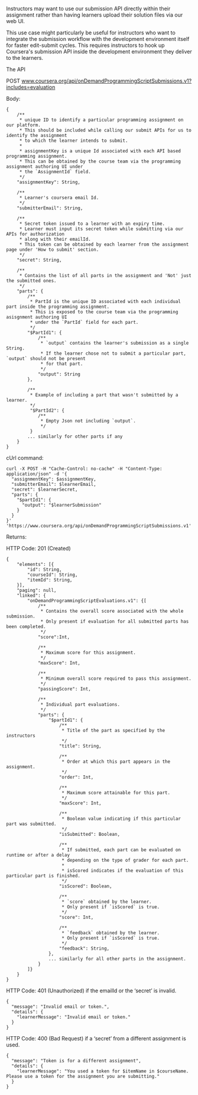 Instructors may want to use our submission API directly within their assignment rather than having learners upload their solution files via our web UI.

This use case might particularly be useful for instructors who want to integrate the submission workflow with the development environment itself for faster edit-submit cycles. This requires instructors to hook up Coursera's submission API inside the development environment they deliver to the learners.

The API

POST
www.coursera.org/api/onDemandProgrammingScriptSubmissions.v1?includes=evaluation

Body:  
```
{  
	/**  
	 * unique ID to identify a particular programming assignment on our platform.  
	 * This should be included while calling our submit APIs for us to identify the assignment  
	 * to which the learner intends to submit.  
	 *  
	 * assignmentKey is a unique Id associated with each API based programming assignment.   
	 * This can be obtained by the course team via the programming assignment authoring UI under  
	 * the `AssignmentId` field.
	 */  
	"assignmentKey": String,  
  
	/**  
	 * Learner's coursera email Id.  
	 */  
	"submitterEmail": String,  
  
	/**  
	 * Secret token issued to a learner with an expiry time.   
	 * Learner must input its secret token while submitting via our APIs for authorization  
	 * along with their emailId.   
	 * This token can be obtained by each learner from the assignment page under 'How to submit' section.  
	 */  
	"secret": String,  
  
	/**  
	 * Contains the list of all parts in the assignment and 'Not' just the submitted ones.  
	 */  
	"parts": {  
		/**  
		 * PartId is the unique ID associated with each individual part inside the programming assignment.  
		 * This is exposed to the course team via the programming asisgnment authoring UI  
		 * under the `PartId` field for each part.  
		 */   
		"$PartId1": {  
			/**  
			 * `output` contains the learner's submission as a single String.  
			 * If the learner chose not to submit a particular part, `output` should not be present  
			 * for that part.  
			 */  
			"output": String  
		},  
  
		/**  
		 * Example of including a part that wasn't submitted by a learner.  
		 */  
		 "$PartId2": {  
		 	/**  
		 	 * Empty Json not including `output`.  
		 	 */  
		 }  
		... similarly for other parts if any  
	}  
}  
```

cUrl command:  
```
curl -X POST -H "Cache-Control: no-cache" -H "Content-Type: application/json" -d '{  
  "assignmentKey": $assignmentKey,  
  "submitterEmail": $learnerEmail,  
  "secret": $learnerSecret,  
  "parts": {  
    "$partId1": {  
      "output": "$learnerSubmission"  
    }  
  }  
}' 'https://www.coursera.org/api/onDemandProgrammingScriptSubmissions.v1'  
```


Returns:  
  
HTTP Code: 201 (Created)  
```  
{  
	"elements": [{  
	  	"id": String,  
		"courseId": String,  
	    "itemId": String,   
	}],  
	"paging": null,  
  	"linked": {
  		"onDemandProgrammingScriptEvaluations.v1": {[
	    	/**  
	    	 * Contains the overall score associated with the whole submission.  
	    	 * Only present if evaluation for all submitted parts has been completed.  
	    	 */  
		  	"score":Int,  
  
		  	/**  
		  	 * Maximum score for this assignment.  
		  	 */  
			"maxScore": Int,  
  
			/**  
			 * Minimum overall score required to pass this assignment.  
			 */  
			"passingScore": Int,  
  
			/**  
			 * Individual part evaluations.  
			 */  
		 	"parts": {  
				"$partId1": {  
					/**  
					 * Title of the part as specified by the instructors  
					 */  
					"title": String,  
  
					/**  
					 * Order at which this part appears in the assignment.  
					 */  
					"order": Int,  
  
					/**  
					 * Maximum score attainable for this part.  
					 */  
					"maxScore": Int,  
  
					/**  
					 * Boolean value indicating if this particular part was submitted.  
					 */  
					"isSubmitted": Boolean,  
  
					/**  
					 * If submitted, each part can be evaluated on runtime or after a delay  
					 * depending on the type of grader for each part.  
					 *  
					 * isScored indicates if the evaluation of this particular part is finished.  
					 */  
					"isScored": Boolean,  
  
					/**  
					 * `score` obtained by the learner.  
					 * Only present if `isScored` is true.  
					 */  
					"score": Int,  
  
					/**  
					 * `feedback` obtained by the learner.  
					 * Only present if `isScored` is true.  
					 */   
					"feedback": String,  
				},  
				... similarly for all other parts in the assignment.  
			}  
		]} 
  	}
}  
```
  
HTTP Code: 401 (Unauthorized) if the emailId or the ‘secret’ is invalid.  
```
{  
  "message": "Invalid email or token.",  
  "details": {  
    "learnerMessage": "Invalid email or token."  
  }  
}  
```

HTTP Code: 400 (Bad Request) if a ‘secret’ from a different assignment is used.  
```
{  
  "message": "Token is for a different assignment",  
  "details": {  
    "learnerMessage": "You used a token for $itemName in $courseName. Please use a token for the assignment you are submitting."  
  }  
}  
```
